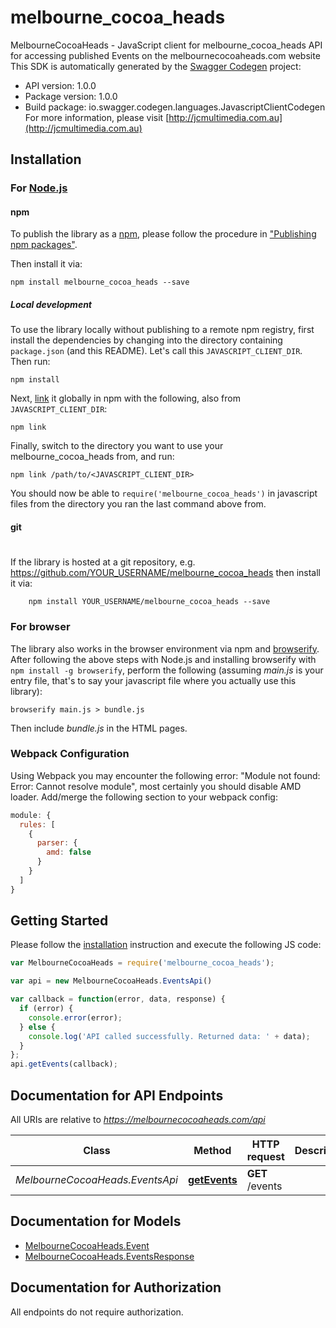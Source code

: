 # melbourne_cocoa_heads

MelbourneCocoaHeads - JavaScript client for melbourne_cocoa_heads
API for accessing published Events on the melbournecocoaheads.com website 
This SDK is automatically generated by the [Swagger Codegen](https://github.com/swagger-api/swagger-codegen) project:

- API version: 1.0.0
- Package version: 1.0.0
- Build package: io.swagger.codegen.languages.JavascriptClientCodegen
For more information, please visit [http://jcmultimedia.com.au](http://jcmultimedia.com.au)

## Installation

### For [Node.js](https://nodejs.org/)

#### npm

To publish the library as a [npm](https://www.npmjs.com/),
please follow the procedure in ["Publishing npm packages"](https://docs.npmjs.com/getting-started/publishing-npm-packages).

Then install it via:

```shell
npm install melbourne_cocoa_heads --save
```

##### Local development

To use the library locally without publishing to a remote npm registry, first install the dependencies by changing 
into the directory containing `package.json` (and this README). Let's call this `JAVASCRIPT_CLIENT_DIR`. Then run:

```shell
npm install
```

Next, [link](https://docs.npmjs.com/cli/link) it globally in npm with the following, also from `JAVASCRIPT_CLIENT_DIR`:

```shell
npm link
```

Finally, switch to the directory you want to use your melbourne_cocoa_heads from, and run:

```shell
npm link /path/to/<JAVASCRIPT_CLIENT_DIR>
```

You should now be able to `require('melbourne_cocoa_heads')` in javascript files from the directory you ran the last 
command above from.

#### git
#
If the library is hosted at a git repository, e.g.
https://github.com/YOUR_USERNAME/melbourne_cocoa_heads
then install it via:

```shell
    npm install YOUR_USERNAME/melbourne_cocoa_heads --save
```

### For browser

The library also works in the browser environment via npm and [browserify](http://browserify.org/). After following
the above steps with Node.js and installing browserify with `npm install -g browserify`,
perform the following (assuming *main.js* is your entry file, that's to say your javascript file where you actually 
use this library):

```shell
browserify main.js > bundle.js
```

Then include *bundle.js* in the HTML pages.

### Webpack Configuration

Using Webpack you may encounter the following error: "Module not found: Error:
Cannot resolve module", most certainly you should disable AMD loader. Add/merge
the following section to your webpack config:

```javascript
module: {
  rules: [
    {
      parser: {
        amd: false
      }
    }
  ]
}
```

## Getting Started

Please follow the [installation](#installation) instruction and execute the following JS code:

```javascript
var MelbourneCocoaHeads = require('melbourne_cocoa_heads');

var api = new MelbourneCocoaHeads.EventsApi()

var callback = function(error, data, response) {
  if (error) {
    console.error(error);
  } else {
    console.log('API called successfully. Returned data: ' + data);
  }
};
api.getEvents(callback);

```

## Documentation for API Endpoints

All URIs are relative to *https://melbournecocoaheads.com/api*

Class | Method | HTTP request | Description
------------ | ------------- | ------------- | -------------
*MelbourneCocoaHeads.EventsApi* | [**getEvents**](docs/EventsApi.md#getEvents) | **GET** /events | 


## Documentation for Models

 - [MelbourneCocoaHeads.Event](docs/Event.md)
 - [MelbourneCocoaHeads.EventsResponse](docs/EventsResponse.md)


## Documentation for Authorization

 All endpoints do not require authorization.

